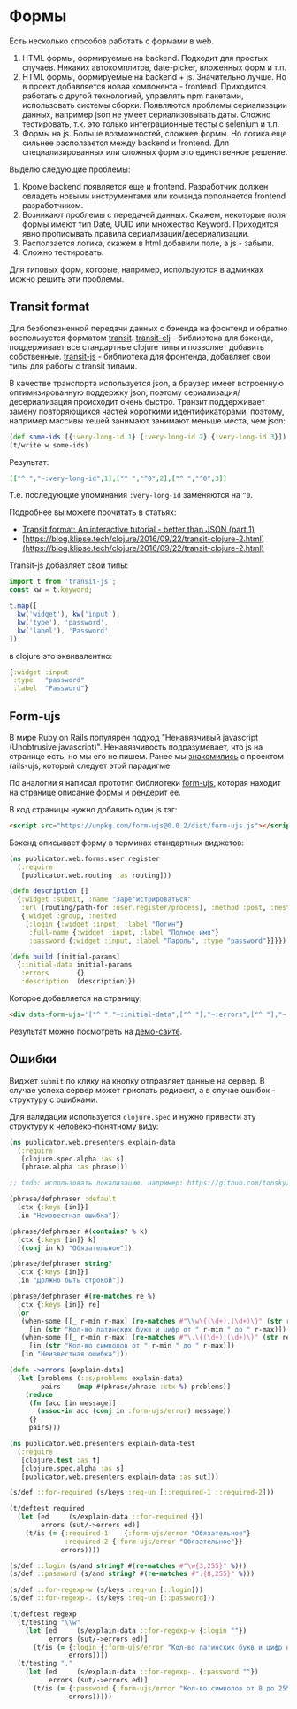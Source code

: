 # Формы

Есть несколько способов работать с формами в web.

1. HTML формы, формируемые на backend. Подходит для простых случаев.
   Никаких автокомплитов, date-picker, вложенных форм и т.п.
2. HTML формы, формируемые на backend + js.
   Значительно лучше.
   Но в проект добавляется новая компонента - frontend.
   Приходится работать с другой технологией, управлять npm пакетами, использовать системы сборки.
   Появляются проблемы сериализации данных, например json не умеет сериализовывать даты.
   Сложно тестировать, т.к. это только интеграционные тесты с selenium и т.п.
3. Формы на js. Больше возможностей, сложнее формы. Но логика еще сильнее расползается
   между backend и frontend. Для специализированных или сложных форм это единственное решение.

Выделю следующие проблемы:

1. Кроме backend появляется еще и frontend.
   Разработчик должен овладеть новыми инструментами
   или команда пополняется frontend разработчиком.
2. Возникают проблемы с передачей данных.
   Скажем, некоторые поля формы имеют тип Date, UUID или множество Keyword.
   Приходится явно прописывать правила сериализации/десериализации.
3. Расползается логика, скажем в html добавили поле, а js - забыли.
4. Сложно тестировать.

Для типовых форм, которые, например, используются в админках можно решить эти проблемы.

## Transit format

Для безболезненной передачи данных с бэкенда на фронтенд и обратно воспользуется форматом
[transit](https://github.com/cognitect/transit-format).
[transit-clj](https://github.com/cognitect/transit-clj) - библиотека для бэкенда,
поддерживает все стандартные clojure типы и позволяет добавить собственные.
[transit-js](https://github.com/cognitect/transit-js) - библиотека для фронтенда,
добавляет свои типы для работы с transit типами.

В качестве транспорта используется json, а браузер имеет встроенную оптимизированную поддержку json,
поэтому сериализация/десериализация происходит очень быстро.
Транзит поддерживает замену повторяющихся частей короткими идентификаторами,
поэтому, например массивы хешей занимают занимают меньше места, чем json:

```clojure
(def some-ids [{:very-long-id 1} {:very-long-id 2} {:very-long-id 3}])
(t/write w some-ids)
```

Результат:
```json
[["^ ","~:very-long-id",1],["^ ","^0",2],["^ ","^0",3]]
```

Т.е. последующие упоминания `:very-long-id` заменяются на `^0`.

Подробнее вы можете прочитать в статьях:

+ [Transit format: An interactive tutorial - better than JSON (part 1)](https://blog.klipse.tech/clojure/2016/09/22/transit-clojure.html)
+ [https://blog.klipse.tech/clojure/2016/09/22/transit-clojure-2.html](https://blog.klipse.tech/clojure/2016/09/22/transit-clojure-2.html)

Transit-js добавляет свои типы:

```javascript
import t from 'transit-js';
const kw = t.keyword;

t.map([
  kw('widget'), kw('input'),
  kw('type'), 'password',
  kw('label'), 'Password',
]),
```

в clojure это эквивалентно:

```clojure
{:widget :input
 :type   "password"
 :label  "Password"}
```

## Form-ujs

В мире Ruby on Rails популярен подход "Ненавязчивый javascript (Unobtrusive javascript)".
Ненавязчивость подразумевает, что js на странице есть, но мы его не пишем.
Ранее мы [знакомились](/4-web/4-http-methods.md) с проектом rails-ujs, который следует этой парадигме.

По аналогии я написал прототип библиотеки [form-ujs](https://github.com/darkleaf/form-ujs),
которая находит на странице описание формы и рендерит ее.

В код страницы нужно добавить один js тэг:

```html
<script src="https://unpkg.com/form-ujs@0.0.2/dist/form-ujs.js"></script>
```

Бэкенд описывает форму в терминах стандартных виджетов:

```clojure
(ns publicator.web.forms.user.register
  (:require
   [publicator.web.routing :as routing]))

(defn description []
  {:widget :submit, :name "Зарегистрироваться"
   :url (routing/path-for :user.register/process), :method :post, :nested
   {:widget :group, :nested
    [:login {:widget :input, :label "Логин"}
     :full-name {:widget :input, :label "Полное имя"}
     :password {:widget :input, :label "Пароль", :type "password"}]}})

(defn build [initial-params]
  {:initial-data initial-params
   :errors       {}
   :description  (description)})
```

Которое добавляется на страницу:

```html
<div data-form-ujs='["^ ","~:initial-data",["^ "],"~:errors",["^ "],"~:description",["^ ","~:widget","~:submit","~:name","Зарегистрироваться","~:url","/register","~:method","~:post","~:nested",["^ ","^3","~:group","^9",["~:login",["^ ","^3","~:input","~:label","Логин"],"~:full-name",["^ ","^3","^<","^=","Полное имя"],"~:password",["^ ","^3","^<","^=","Пароль","~:type","password"]]]]]' />
```

Результат можно посмотреть на [демо-сайте](https://darkleaf-publicator2.herokuapp.com/register).

## Ошибки

Виджет `submit` по клику на кнопку отправляет данные на сервер.
В случае успеха сервер может прислать редирект, а в случае ошибок - структуру с ошибками.

Для валидации используется `clojure.spec` и нужно привести эту структуру к человеко-понятному виду:

```clojure
(ns publicator.web.presenters.explain-data
  (:require
   [clojure.spec.alpha :as s]
   [phrase.alpha :as phrase]))

;; todo: использовать локализацию, например: https://github.com/tonsky/tongue

(phrase/defphraser :default
  [ctx {:keys [in]}]
  [in "Неизвестная ошибка"])

(phrase/defphraser #(contains? % k)
  [ctx {:keys [in]} k]
  [(conj in k) "Обязательное"])

(phrase/defphraser string?
  [ctx {:keys [in]}]
  [in "Должно быть строкой"])

(phrase/defphraser #(re-matches re %)
  [ctx {:keys [in]} re]
  (or
   (when-some [[_ r-min r-max] (re-matches #"\\w\{(\d+),(\d+)\}" (str re))]
     [in (str "Кол-во латинских букв и цифр от " r-min " до " r-max)])
   (when-some [[_ r-min r-max] (re-matches #"\.\{(\d+),(\d+)\}" (str re))]
     [in (str "Кол-во символов от " r-min " до " r-max)])
   [in "Неизвестная ошибка"]))

(defn ->errors [explain-data]
  (let [problems (::s/problems explain-data)
        pairs    (map #(phrase/phrase :ctx %) problems)]
    (reduce
     (fn [acc [in message]]
       (assoc-in acc (conj in :form-ujs/error) message))
     {}
     pairs)))
```

```clojure
(ns publicator.web.presenters.explain-data-test
  (:require
   [clojure.test :as t]
   [clojure.spec.alpha :as s]
   [publicator.web.presenters.explain-data :as sut]))

(s/def ::for-required (s/keys :req-un [::required-1 ::required-2]))

(t/deftest required
  (let [ed     (s/explain-data ::for-required {})
        errors (sut/->errors ed)]
    (t/is (= {:required-1    {:form-ujs/error "Обязательное"}
              :required-2 {:form-ujs/error "Обязательное"}}
             errors))))

(s/def ::login (s/and string? #(re-matches #"\w{3,255}" %)))
(s/def ::password (s/and string? #(re-matches #".{8,255}" %)))

(s/def ::for-regexp-w (s/keys :req-un [::login]))
(s/def ::for-regexp-. (s/keys :req-un [::password]))

(t/deftest regexp
  (t/testing "\\w"
    (let [ed     (s/explain-data ::for-regexp-w {:login ""})
          errors (sut/->errors ed)]
      (t/is (= {:login {:form-ujs/error "Кол-во латинских букв и цифр от 3 до 255"}}
               errors))))
  (t/testing "."
    (let [ed     (s/explain-data ::for-regexp-. {:password ""})
          errors (sut/->errors ed)]
      (t/is (= {:password {:form-ujs/error "Кол-во символов от 8 до 255"}}
               errors)))))
```
